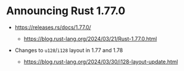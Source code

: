 # Announcing Rust 1.77.0
- https://releases.rs/docs/1.77.0/
  - https://blog.rust-lang.org/2024/03/21/Rust-1.77.0.html

- Changes to `u128`/`i128` layout in 1.77 and 1.78
  - https://blog.rust-lang.org/2024/03/30/i128-layout-update.html
